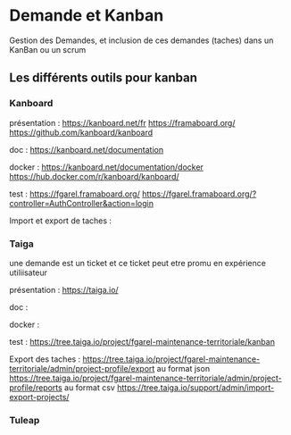 # Demande et Kanban

Gestion des Demandes, et inclusion de ces demandes (taches) dans un KanBan ou un scrum

## Les différents outils pour kanban

### Kanboard

présentation :
https://kanboard.net/fr
https://framaboard.org/
https://github.com/kanboard/kanboard

doc :
https://kanboard.net/documentation

docker :
https://kanboard.net/documentation/docker
https://hub.docker.com/r/kanboard/kanboard/

test :
https://fgarel.framaboard.org/
https://fgarel.framaboard.org/?controller=AuthController&action=login

Import et export de taches :


### Taiga

une demande est un ticket et ce ticket peut etre promu en expérience utiliisateur


présentation :
https://taiga.io/

doc :

docker :

test :
https://tree.taiga.io/project/fgarel-maintenance-territoriale/kanban

Export des taches :
https://tree.taiga.io/project/fgarel-maintenance-territoriale/admin/project-profile/export
au format json
https://tree.taiga.io/project/fgarel-maintenance-territoriale/admin/project-profile/reports
au format csv
https://tree.taiga.io/support/admin/import-export-projects/


### Tuleap
